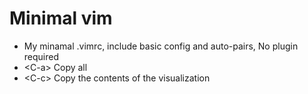 # Minimal vim
+ My minamal .vimrc, include basic config and auto-pairs, No plugin required
+ \<C\-a\> Copy all
+ \<C\-c\> Copy the contents of the visualization
